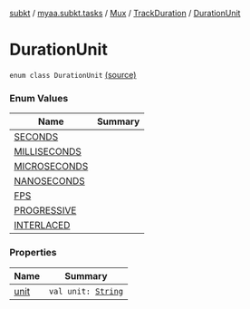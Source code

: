 [subkt](../../../../index.md) / [myaa.subkt.tasks](../../../index.md) / [Mux](../../index.md) / [TrackDuration](../index.md) / [DurationUnit](./index.md)

# DurationUnit

`enum class DurationUnit` [(source)](https://github.com/Myaamori/SubKt/blob/0.1.12/src/main/kotlin/myaa/subkt/tasks/muxtask.kt#L140)

### Enum Values

| Name | Summary |
|---|---|
| [SECONDS](-s-e-c-o-n-d-s.md) |  |
| [MILLISECONDS](-m-i-l-l-i-s-e-c-o-n-d-s.md) |  |
| [MICROSECONDS](-m-i-c-r-o-s-e-c-o-n-d-s.md) |  |
| [NANOSECONDS](-n-a-n-o-s-e-c-o-n-d-s.md) |  |
| [FPS](-f-p-s.md) |  |
| [PROGRESSIVE](-p-r-o-g-r-e-s-s-i-v-e.md) |  |
| [INTERLACED](-i-n-t-e-r-l-a-c-e-d.md) |  |

### Properties

| Name | Summary |
|---|---|
| [unit](unit.md) | `val unit: `[`String`](https://kotlinlang.org/api/latest/jvm/stdlib/kotlin/-string/index.html) |
